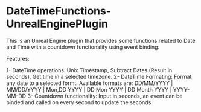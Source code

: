 # DateTimeFunctions-UnrealEnginePlugin
 This is an Unreal Engine plugin that provides some functions related to Date and Time with a countdown functionality using event binding.

Features:

1- DateTime operations: Unix Timestamp, Subtract Dates (Result in seconds), Get time in a selected timezone.
2- DateTime Formating: Format any date to a selected formt. Available formats are: DD/MM/YYYY | MM/DD/YYYY | Mon,DD YYYY | DD Mon YYYY | DD Month YYYY | YYYY-MM-DD
3- Countdown functionality: Input in seconds, an event can be binded and called on every second to update the seconds.
